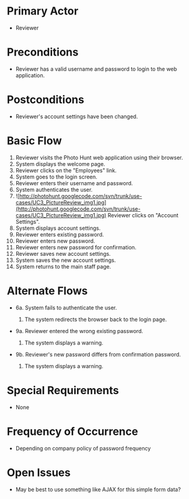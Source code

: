 # Primary Actor #
  * Reviewer

# Preconditions #
  * Reviewer has a valid username and password to login to the web application.

# Postconditions #
  * Reviewer's account settings have been changed.

# Basic Flow #

  1. Reviewer visits the Photo Hunt web application using their browser.
  1. System displays the welcome page.
  1. Reviewer clicks on the "Employees" link.
  1. System goes to the login screen.
  1. Reviewer enters their username and password.
  1. System authenticates the user.
  1. ![http://photohunt.googlecode.com/svn/trunk/use-cases/UC3_PictureReview_img1.jpg](http://photohunt.googlecode.com/svn/trunk/use-cases/UC3_PictureReview_img1.jpg) Reviewer clicks on "Account Settings".
  1. System displays account settings.
  1. Reviewer enters existing password.
  1. Reviewer enters new password.
  1. Reviewer enters new password for confirmation.
  1. Reviewer saves new account settings.
  1. System saves the new account settings.
  1. System returns to the main staff page.

# Alternate Flows #
  * 6a. System fails to authenticate the user.
    1. The system redirects the browser back to the login page.

  * 9a. Reviewer entered the wrong existing password.
    1. The system displays a warning.

  * 9b. Reviewer's new password differs from confirmation password.
    1. The system displays a warning.

# Special Requirements #
  * None

# Frequency of Occurrence #
  * Depending on company policy of password frequency

# Open Issues #
  * May be best to use something like AJAX for this simple form data?
